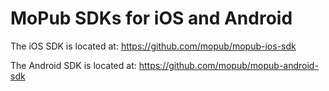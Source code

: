 # MoPub SDKs for iOS and Android

The iOS SDK is located at: https://github.com/mopub/mopub-ios-sdk

The Android SDK is located at: https://github.com/mopub/mopub-android-sdk
